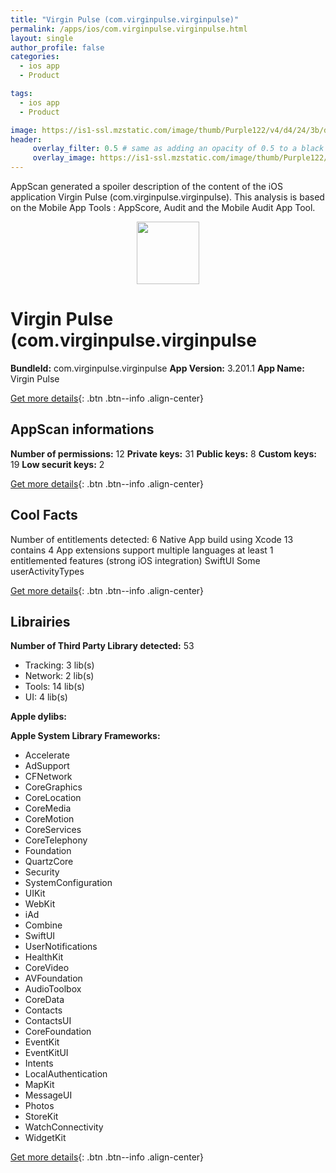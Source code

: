 ```yaml
---
title: "Virgin Pulse (com.virginpulse.virginpulse)"
permalink: /apps/ios/com.virginpulse.virginpulse.html
layout: single
author_profile: false
categories: 
  - ios app 
  - Product 

tags: 
  - ios app 
  - Product 

image: https://is1-ssl.mzstatic.com/image/thumb/Purple122/v4/d4/24/3b/d4243ba9-f64d-df35-d3c0-47c3fa526893/AppIcon-1x_U007emarketing-0-6-0-sRGB-85-220.png/512x512bb.jpg
header: 
     overlay_filter: 0.5 # same as adding an opacity of 0.5 to a black background
     overlay_image: https://is1-ssl.mzstatic.com/image/thumb/Purple122/v4/d4/24/3b/d4243ba9-f64d-df35-d3c0-47c3fa526893/AppIcon-1x_U007emarketing-0-6-0-sRGB-85-220.png/512x512bb.jpg
---
```

AppScan generated a spoiler description of the content of the iOS application Virgin Pulse (com.virginpulse.virginpulse). This analysis is based on the Mobile App Tools : AppScore, Audit and the Mobile Audit App Tool.

  
  
<div style="text-align: center;"><img src="https://is1-ssl.mzstatic.com/image/thumb/Purple122/v4/d4/24/3b/d4243ba9-f64d-df35-d3c0-47c3fa526893/AppIcon-1x_U007emarketing-0-6-0-sRGB-85-220.png/512x512bb.jpg" width="100" height="100"></div>  
  
# Virgin Pulse (com.virginpulse.virginpulse

**BundleId:** com.virginpulse.virginpulse
**App Version:** 3.201.1
**App Name:** Virgin Pulse


[Get more details](/pricing.html){: .btn .btn--info .align-center}  
  
## AppScan informations 

**Number of permissions:** 12
**Private keys:** 31
**Public keys:** 8
**Custom keys:** 19
**Low securit keys:** 2
  
[Get more details](/pricing.html){: .btn .btn--info .align-center}

## Cool Facts

Number of entitlements detected: 6
Native App
build using Xcode 13
contains 4 App extensions
support multiple languages
at least 1 entitlemented features (strong iOS integration)
SwiftUI
Some userActivityTypes
  
[Get more details](/pricing.html){: .btn .btn--info .align-center}

## Librairies 
**Number of Third Party Library detected:** 53
- Tracking: 3 lib(s)
- Network: 2 lib(s)
- Tools: 14 lib(s)
- UI: 4 lib(s)

**Apple dylibs:**


**Apple System Library Frameworks:**
- Accelerate
- AdSupport
- CFNetwork
- CoreGraphics
- CoreLocation
- CoreMedia
- CoreMotion
- CoreServices
- CoreTelephony
- Foundation
- QuartzCore
- Security
- SystemConfiguration
- UIKit
- WebKit
- iAd
- Combine
- SwiftUI
- UserNotifications
- HealthKit
- CoreVideo
- AVFoundation
- AudioToolbox
- CoreData
- Contacts
- ContactsUI
- CoreFoundation
- EventKit
- EventKitUI
- Intents
- LocalAuthentication
- MapKit
- MessageUI
- Photos
- StoreKit
- WatchConnectivity
- WidgetKit


  
[Get more details](/pricing.html){: .btn .btn--info .align-center}

